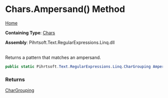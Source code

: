 # Chars\.Ampersand\(\) Method

[Home](../../../../../../README.md)

**Containing Type**: [Chars](../README.md)

**Assembly**: Pihrtsoft\.Text\.RegularExpressions\.Linq\.dll

\
Returns a pattern that matches an ampersand\.

```csharp
public static Pihrtsoft.Text.RegularExpressions.Linq.CharGrouping Ampersand()
```

### Returns

[CharGrouping](../../CharGrouping/README.md)

